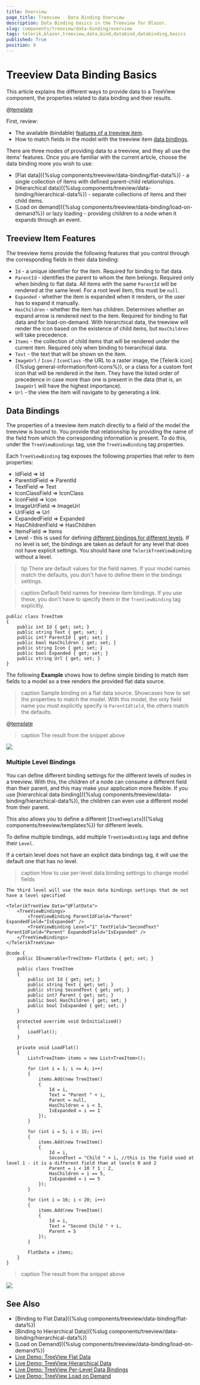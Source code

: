 ```yaml
---
title: Overview
page_title: Treeview - Data Binding Overview
description: Data Binding basics in the Treeview for Blazor.
slug: components/treeview/data-binding/overview
tags: telerik,blazor,treeview,data,bind,databind,databinding,basics
published: True
position: 0
---
```


# Treeview Data Binding Basics

This article explains the different ways to provide data to a TreeView component, the properties related to data binding and their results.

@[template](/_contentTemplates/common/general-info.md#valuebind-vs-databind-link)

First, review:

* The available (bindable) [features of a treeview item](#treeview-item-features).
* How to match fields in the model with the treeview item [data bindings](#data-bindings).

There are three modes of providing data to a treeview, and they all use the items' features. Once you are familiar with the current article, choose the data binding more you wish to use:

* [Flat data]({%slug components/treeview/data-binding/flat-data%}) - a single collection of items with defined parent-child relationships.
* [Hierarchical data]({%slug components/treeview/data-binding/hierarchical-data%}) - separate collections of items and their child items.
* [Load on demand]({%slug components/treeview/data-binding/load-on-demand%}) or lazy loading - providing children to a node when it expands through an event.

## Treeview Item Features

The treeview items provide the following features that you control through the corresponding fields in their data binding:

* `Id` - a unique identifier for the item. Required for binding to flat data.
* `ParentId` - identifies the parent to whom the item belongs. Required only when binding to flat data. All items with the same `ParentId` will be rendered at the same level. For a root level item, this must be `null`.
* `Expanded` - whether the item is expanded when it renders, or the user has to expand it manually.
* `HasChildren` - whether the item has children. Determines whether an expand arrow is rendered next to the item. Required for binding to flat data and for load-on-demand. With hierarchical data, the treeview will render the icon based on the existence of child items, but `HasChildren` will take precedence.
* `Items` - the collection of child items that will be rendered under the current item. Required only when binding to hierarchical data.
* `Text` - the text that will be shown on the item.
* `ImageUrl` / `Icon` / `IconClass` -the URL to a raster image, the [Telerik icon]({%slug general-information/font-icons%}), or a class for a custom font icon that will be rendered in the item. They have the listed order of precedence in case more than one is present in the data (that is, an `ImageUrl` will have the highest importance).
* `Url` - the view the item will navigate to by generating a link.

## Data Bindings

The properties of a treeview item match directly to a field of the model the treeview is bound to. You provide that relationship by providing the name of the field from which the corresponding information is present. To do this, under the `TreeViewBindings` tag, use the `TreeViewBinding` tag properties.

Each `TreeViewBinding` tag exposes the following properties that refer to item properties:

* IdField => Id
* ParentIdField => ParentId
* TextField => Text
* IconClassField => IconClass
* IconField => Icon
* ImageUrlField => ImageUrl
* UrlField => Url
* ExpandedField => Expanded
* HasChildrenField => HasChildren
* ItemsField => Items
* Level - this is used for defining [different bindings for different levels](#multiple-level-bindings). If no level is set, the bindings are taken as default for any level that does not have explicit settings. You should have one `TelerikTreeViewBinding` without a level.

>tip There are default values for the field names. If your model names match the defaults, you don't have to define them in the bindings settings.

>caption Default field names for treeview item bindings. If you use these, you don't have to specify them in the `TreeViewBinding` tag explicitly.

````CSHTML
public class TreeItem
{
	public int Id { get; set; }
	public string Text { get; set; }
	public int? ParentId { get; set; }
	public bool HasChildren { get; set; }
	public string Icon { get; set; }
	public bool Expanded { get; set; }
	public string Url { get; set; }
}
````

The following **Example** shows how to define simple binding to match item fields to a model so a tree renders the provided flat data source.

>caption Sample binding on a flat data source. Showcases how to set the properties to match the model. With this model, the only field name you must explicitly specify is `ParentIdField`, the others match the defaults.

@[template](/_contentTemplates/treeview/basic-example.md#basic-example)

>caption The result from the snippet above

![](../images/treeview-overview.png)

### Multiple Level Bindings

You can define different binding settings for the different levels of nodes in a treeview. With this, the children of a node can consume a different field than their parent, and this may make your application more flexible. If you use [hierarchical data binding]({%slug components/treeview/data-binding/hierarchical-data%}), the children can even use a different model from their parent.

This also allows you to define a different [`ItemTemplate`]({%slug components/treeview/templates%}) for different levels.

To define multiple bindings, add multiple `TreeViewBinding` tags and define their `Level`.

If a certain level does not have an explicit data bindings tag, it will use the default one that has no level.

>caption How to use per-level data binding settings to change model fields

````CSHTML
The third level will use the main data bindings settings that do not have a level specified

<TelerikTreeView Data="@FlatData">
	<TreeViewBindings>
		<TreeViewBinding ParentIdField="Parent" ExpandedField="IsExpanded" />
		<TreeViewBinding Level="1" TextField="SecondText" ParentIdField="Parent" ExpandedField="IsExpanded" />
	</TreeViewBindings>
</TelerikTreeView>

@code {
	public IEnumerable<TreeItem> FlatData { get; set; }

	public class TreeItem
	{
		public int Id { get; set; }
		public string Text { get; set; }
		public string SecondText { get; set; }
		public int? Parent { get; set; }
		public bool HasChildren { get; set; }
		public bool IsExpanded { get; set; }
	}

	protected override void OnInitialized()
	{
		LoadFlat();
	}

	private void LoadFlat()
	{
		List<TreeItem> items = new List<TreeItem>();

		for (int i = 1; i <= 4; i++)
		{
			items.Add(new TreeItem()
			{
				Id = i,
				Text = "Parent " + i,
				Parent = null,
				HasChildren = i < 3,
				IsExpanded = i == 1
			});
		}

		for (int i = 5; i < 15; i++)
		{
			items.Add(new TreeItem()
			{
				Id = i,
				SecondText = "Child " + i, //this is the field used at level 1 - it is a different field than at levels 0 and 2
				Parent = i < 10 ? 1 : 2,
				HasChildren = i == 5,
				IsExpanded = i == 5
			});
		}

		for (int i = 16; i < 20; i++)
		{
			items.Add(new TreeItem()
			{
				Id = i,
				Text = "Second Child " + i,
				Parent = 5
			});
		}

		FlatData = items;
	}
}
````

>caption The result from the snippet above

![](images/treeview-multiple-databindings-result.png)


## See Also

  * [Binding to Flat Data]({%slug components/treeview/data-binding/flat-data%})
  * [Binding to Hierarchical Data]({%slug components/treeview/data-binding/hierarchical-data%})
  * [Load on Demand]({%slug components/treeview/data-binding/load-on-demand%})
  * [Live Demo: TreeView Flat Data](https://demos.telerik.com/blazor-ui/treeview/flat-data)
  * [Live Demo: TreeView Hierarchical Data](https://demos.telerik.com/blazor-ui/treeview/hierarchical-data)
  * [Live Demo: TreeView Per-Level Data Bindings](https://demos.telerik.com/blazor-ui/treeview/bindings)
  * [Live Demo: TreeView Load on Demand](https://demos.telerik.com/blazor-ui/treeview/lazy-loading)
